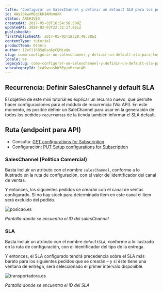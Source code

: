 ```yaml
---
title: 'Configurar un SalesChannel y definir un default SLA para los pedidos recurrentes'
id: 4AyJBkwoMEgCkKIAMomekK
status: ARCHIVED
createdAt: 2017-05-03T16:54:56.590Z
updatedAt: 2020-02-03T22:32:27.851Z
publishedAt: 
firstPublishedAt: 2017-05-05T18:28:48.785Z
contentType: tutorial
productTeam: Others
author: 12efi1hBSg0ag6yCQMiaQu
slug: como-configurar-un-saleschannel-y-definir-un-default-sla-para-los-pedidos-recurrentes
locale: es
legacySlug: como-configurar-un-saleschannel-y-definir-un-default-sla-para-los-pedidos-recurrentes
subcategoryId: 1rA9wuuskW3PpjvMrhatAM
---
```


## Recurrencia: Definir SalesChannel y default SLA

El objetivo de este mini tutorial es explicar un recurso nuevo, que permite hacer configuraciones para el módulo de recurrencia (Via API). En este momento, es posible definir un SaleChannel para usar en la generación de todos los pedidos `recurrentes` de la tienda también informar el SLA default.

## Ruta (endpoint para API)
- Consulta: [GET configurations for Subscription](https://documenter.getpostman.com/view/27908/Hs3z#e3cfd743-1cf0-41ce-b9ce-3e35b32a137a)
- Configuración: [PUT Setup configurations for Subscription](https://documenter.getpostman.com/view/27908/Hs3z#b82e6ce4-ecf9-41f1-ab6e-a09310e983a9)


### SalesChannel (Política Comercial) 

Basta incluir un atributo con el nombre `salesChannel`, conforme a lo ilustrado en la ruta de configuración, con el valor del identificador del canal de ventas. 

Y entonces, los siguientes pedidos se crearán con el canal de ventas configurado. Si no hay stock para determinado ítem en este canal el ítem será excluido del pedido.  

![posicao.es](//images.ctfassets.net/alneenqid6w5/1lTacScACYmqyzHKSZCydV/7a6e296f63afec40cf30c97a6a61e1ec/posicao.es.png)

*Pantalla donde se encuentra el ID del salesChannel*

### SLA

Basta incluir un atributo con el nombre `defaultSLA`, conforme a lo ilustrado en la ruta de configuración, con el identificador del tipo de la entrega. 

Y entonces, el SLA configurado tendrá precedencia sobre el SLA más barato para los siguientes pedidos que se crearán – y si éste tiene una ventana de entrega, será seleccionado el primer intervalo disponible.

![transportadora.es](//images.ctfassets.net/alneenqid6w5/41hy7FOGA3p94j3YX5kwiW/66ddd21e4f2ec65ae4a2ede3af059bbf/transportadora.es.png)

*Pantalla donde se encuentra el ID del SLA*
